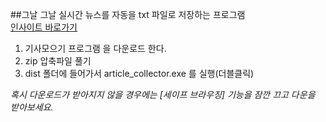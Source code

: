 ##그날 그날 실시간 뉴스를 자동을 txt 파일로 저장하는 프로그램<br>
[인사이트 바로가기](https://skyapp.fly.dev/news/about)
1. 기사모으기 프로그램 을 다운로드 한다.
2. zip 압축파일 풀기 
3. dist 폴더에 들어가서 article_collector.exe 를 실행(더블클릭)

*혹시 다운로드가 받아지지 않을 경우에는 [세이프 브라우징] 기능을 잠깐 끄고 다운을 받아보세요.*